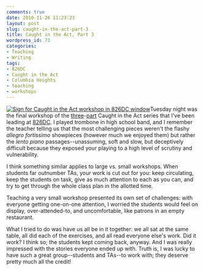 ```yaml
---
comments: true
date: 2010-11-26 11:23:23
layout: post
slug: caught-in-the-act-part-3
title: Caught in the Act, Part 3
wordpress_id: 73
categories:
- Teaching
- Writing
tags:
- 826DC
- Caught in the Act
- Columbia Heights
- teaching
- workshops
---
```


[![Sign for Caught in the Act workshop in 826DC window](http://williamjohnbert.com/wp-content/uploads/2010/11/IMG_0640.jpg)](http://williamjohnbert.com/wp-content/uploads/2010/11/IMG_0640.jpg)Tuesday night was the final workshop of the [three](../2010/11/teaching-a-workshop-tonight/)-[part](../2010/11/caught-in-the-act-part-2/) Caught in the Act series that I've been leading at [826DC](http://www.826dc.org/). I played trombone in high school band, and I remember the teacher telling us that the most challenging pieces weren't the flashy _allegro fortissimo_ showpieces (however much we enjoyed them) but rather the _lento piano_ passages--unassuming, soft and slow, but deceptively difficult because they exposed your playing to a high level of scrutiny and vulnerability.

I think something similar applies to large vs. small workshops. When students far outnumber TAs, your work is cut out for you: keep circulating, keep the students on task, give as much attention to each as you can, and try to get through the whole class plan in the allotted time.

Teaching a very small workshop presented its own set of challenges: with everyone getting one-on-one attention, I worried the students would feel on display, over-attended-to, and uncomfortable, like patrons in an empty restaurant.

What I tried to do was have us all be in it together: we all sat at the same table, all did each of the exercises, and all read everyone else's work. Did it work? I think so; the students kept coming back, anyway. And I was really impressed with the stories everyone ended up with. Truth is, I was lucky to have such a great group--students and TAs--to work with; they deserve pretty much all the credit!

